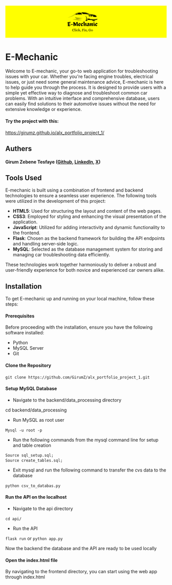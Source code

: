 ![image](images/Readme_img.png)

# E-Mechanic
Welcome to E-mechanic, your go-to web application for troubleshooting issues with your car. Whether you're facing engine troubles, electrical issues, or just need some general maintenance advice, E-mechanic is here to help guide you through the process.
It is designed to provide users with a simple yet effective way to diagnose and troubleshoot common car problems. With an intuitive interface and comprehensive database, users can easily find solutions to their automotive issues without the need for extensive knowledge or experience.

#### Try the project with this: 
https://girumz.github.io/alx_portfolio_project_1/

## Authers
#### Girum Zebene Tesfaye ([Github](https://github.com/GirumZ/alx_portfolio_project_1), [LinkedIn](https://www.linkedin.com/in/girum-tesfaye-666a6a270/), [X](https://twitter.com/GirumZebene))

## Tools Used

E-mechanic is built using a combination of frontend and backend technologies to ensure a seamless user experience. The following tools were utilized in the development of this project:

- **HTML5**: Used for structuring the layout and content of the web pages.
- **CSS3**: Employed for styling and enhancing the visual presentation of the application.
- **JavaScript**: Utilized for adding interactivity and dynamic functionality to the frontend.
- **Flask**: Chosen as the backend framework for building the API endpoints and handling server-side logic.
- **MySQL**: Selected as the database management system for storing and managing car troubleshooting data efficiently.

These technologies work together harmoniously to deliver a robust and user-friendly experience for both novice and experienced car owners alike.


## Installation

To get E-mechanic up and running on your local machine, follow these steps:

#### Prerequisites

Before proceeding with the installation, ensure you have the following software installed:

- Python
- MySQL Server
- Git

#### Clone the Repository

`git clone https://github.com/GirumZ/alx_portfolio_project_1.git`

#### Setup MySQL Database

- Navigate to the backend/data_processing directory 

cd backend/data_processing

- Run MySQL as root user

`Mysql -u root -p`

- Run the following commands from the mysql command line for setup and table creation

```
Source sql_setup.sql;
Source create_tables.sql;
```

- Exit mysql and run the following command to transfer the cvs data to the database

`python csv_to_databas.py` 

#### Run the API on the localhost

- Navigate to the api directory

`cd api/`

- Run the API

`flask run`
or
`python app.py`

Now the backend the database and the API are ready to be used locally

#### Open the index.html file

By navigating to the frontend directory, you can start using the web app through index.html


